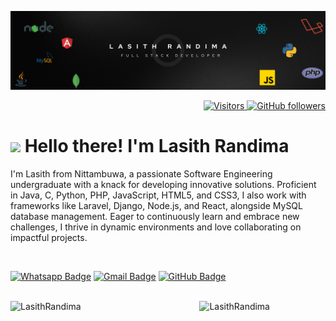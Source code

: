 <p align="center">
<img alt="banner" width="1200px" src="banner.png"</img>
</p>



<!---
LasithRandima/LasithRandima is a ✨ special ✨ repository because its `README.md` (this file) appears on your GitHub profile.
You can click the Preview link to take a look at your changes.
--->
<p align="right">
  <a href="https://github.com/LasithRandima">
    <img src="https://komarev.com/ghpvc/?username=LasithRandima&style=flat-square&color=040404" alt="Visitors" />
  </a>
  <a href="https://github.com/LasithRandima?tab=followers">
    <img alt="GitHub followers" src="https://img.shields.io/github/followers/LasithRandima?style=flat-square&color=040404&labelColor=565656&logo=github" alt="Followers" />
  </a>
</p>

<h1 align="left" id="macropower-title"><img src="https://media.giphy.com/media/hvRJCLFzcasrR4ia7z/giphy.gif" width="10px"></a> Hello there! I'm Lasith Randima</h1>
<p align="left">I'm Lasith from Nittambuwa, a passionate Software Engineering undergraduate with a knack for developing innovative solutions. Proficient in Java, C, Python, PHP, JavaScript, HTML5, and CSS3, I also work with frameworks like Laravel, Django, Node.js, and React, alongside MySQL database management. Eager to continuously learn and embrace new challenges, I thrive in dynamic environments and love collaborating on impactful projects.</p>

<br>


[![Whatsapp Badge](https://img.shields.io/badge/WhatsApp-075e54?style=flat-square&logo=whatsapp&logoColor=white&link=https://wa.me/+94757744022)](https://wa.me/+947027773363)
[![Gmail Badge](https://img.shields.io/badge/Gmail-db4437?style=flat-square&logo=Gmail&logoColor=white&link=mailto:k.lasithrandima@gmail.com)](mailto:k.lasithrandima@gmail.com)
[![GitHub Badge](https://img.shields.io/badge/GitHub-100000?style=flat-square&logo=github&logoColor=white&link=https://github.com/LasithRandima)](https://github.com/LasithRandima)
<!--[![Stack-overflow Badge](https://img.shields.io/badge/Stack-overflow-FE7A16?style=flat-square&logo=stack-overflow&logoColor=white&link=https://stackoverflow.com/users/13410194/madushan-sandaruwan)](https://stackoverflow.com/users/13410194/madushan-sandaruwan)-->
<!-- [![Linkedin Badge](https://img.shields.io/badge/LinkedIn-0a66c2?style=flat-square&labelColor=0a66c2&logo=Linkedin&logoColor=white&link=https://www.linkedin.com/in/lasith-randima-754ab621b//)](https://www.linkedin.com/in/lasith-randima-754ab621b/) -->
<!--
[![Medium Badge](https://img.shields.io/badge/Medium-02b875?style=flat-square&labelColor=12100e&logo=Medium&link=https://madushansandaru1.medium.com/)](https://madushansandaru1.medium.com/)
[![Telegram Badge](https://img.shields.io/badge/Telegram-0088cc?style=flat-square&logoColor=white&logo=Telegram&link=https://t.me/madushansandaru1)](https://t.me/madushansandaru1)-->
<!-- [![Facebook Badge](https://img.shields.io/badge/Facebook-1877f2?style=flat-square&logoColor=white&logo=facebook&link=https://www.facebook.com/dilum.sadeepa.7/)](https://www.facebook.com/dilum.sadeepa.7/) -->
<!--[![Instagram Badge](https://img.shields.io/badge/Instagram-c32aa3?style=flat-square&logo=instagram&logoColor=white&link=https://www.instagram.com/madushansandaru1/)](https://www.instagram.com/madushansandaru1/)-->

<br>


<a href="#LasithRandima-title">
  <img width="55%" src="https://github-readme-stats.vercel.app/api?username=LasithRandima&show_icons=true&title_color=18d26e&icon_color=18d26e&text_color=ffffff&bg_color=040404&border_color=18d26e" alt="LasithRandima" align="left" />
</a>

<a href="#LasithRandima-title">
  <img width="40%" src="https://github-readme-stats.vercel.app/api/top-langs/?username=LasithRandima&title_color=18d26e&text_color=ffffff&bg_color=040404&langs_count=8&layout=compact&border_color=18d26e" alt="LasithRandima" align="right" />
</a>
